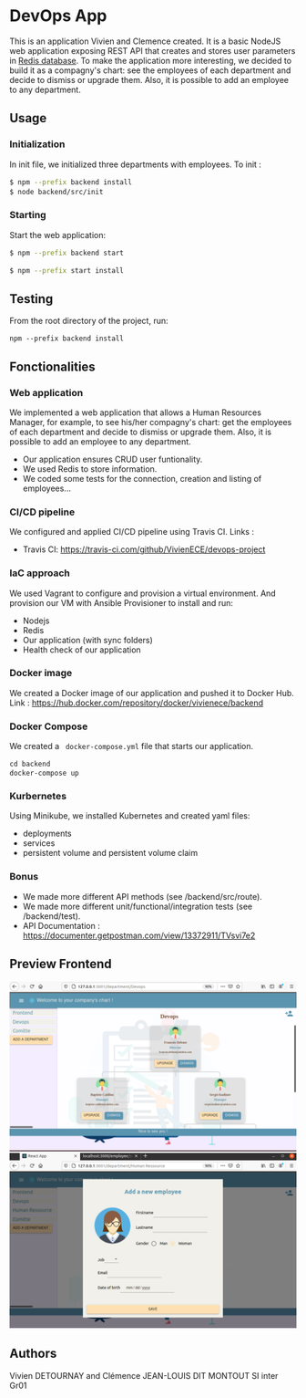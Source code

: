 # DevOps App

This is an application Vivien and Clemence created. It is a basic NodeJS web application exposing REST API that creates and stores user parameters in [Redis database](https://redis.io/). To make the application more interesting, we decided to build it as a compagny's chart: see the employees of each department and decide to dismiss or upgrade them. Also, it is possible to add an employee to any department.

## Usage

### Initialization

In init file, we initialized three departments with employees. To init :
```bash
$ npm --prefix backend install 
$ node backend/src/init
```

### Starting

Start the web application:

```bash
$ npm --prefix backend start  
```
```bash
$ npm --prefix start install 
```
## Testing

From the root directory of the project, run:

```
npm --prefix backend install 
```

## Fonctionalities

### Web application

We implemented a web application that allows a Human Resources Manager, for example, to see his/her compagny's chart: get the employees of each department and decide to dismiss or upgrade them. Also, it is possible to add an employee to any department. 

* Our application ensures CRUD user funtionality. 
* We used Redis to store information. 
* We coded some tests for the connection, creation and listing of employees...

### CI/CD pipeline

We configured and applied CI/CD pipeline using Travis CI. Links : 
* Travis CI: https://travis-ci.com/github/VivienECE/devops-project

### IaC approach

We used Vagrant to configure and provision a virtual environment. And provision our VM with Ansible Provisioner to install and run:
* Nodejs
* Redis
* Our application (with sync folders)
* Health check of our application

### Docker image

We created a Docker image of our application and pushed it to Docker Hub. Link : https://hub.docker.com/repository/docker/vivienece/backend

### Docker Compose

We created a ``` docker-compose.yml``` file that starts our application.
```
cd backend
docker-compose up
```

### Kurbernetes

Using Minikube, we installed Kubernetes and created yaml files:
* deployments
* services
* persistent volume and persistent volume claim


### Bonus

* We made more different API methods (see /backend/src/route).
* We made more different unit/functional/integration tests (see /backend/test).
* API Documentation : https://documenter.getpostman.com/view/13372911/TVsvi7e2

## Preview Frontend

![](img/img1.png)
![](img/img2.png)

## Authors

Vivien DETOURNAY and Clémence JEAN-LOUIS DIT MONTOUT
SI inter Gr01

